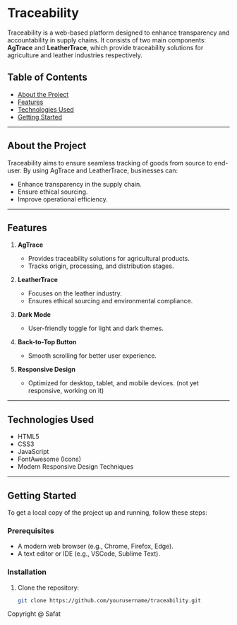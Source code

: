 # Traceability

Traceability is a web-based platform designed to enhance transparency and accountability in supply chains. It consists of two main components: **AgTrace** and **LeatherTrace**, which provide traceability solutions for agriculture and leather industries respectively.

## Table of Contents

- [About the Project](#about-the-project)
- [Features](#features)
- [Technologies Used](#technologies-used)
- [Getting Started](#getting-started)

---

## About the Project

Traceability aims to ensure seamless tracking of goods from source to end-user. By using AgTrace and LeatherTrace, businesses can:
- Enhance transparency in the supply chain.
- Ensure ethical sourcing.
- Improve operational efficiency.

---

## Features

1. **AgTrace**  
   - Provides traceability solutions for agricultural products.  
   - Tracks origin, processing, and distribution stages.  

2. **LeatherTrace**  
   - Focuses on the leather industry.  
   - Ensures ethical sourcing and environmental compliance.

3. **Dark Mode**  
   - User-friendly toggle for light and dark themes.

4. **Back-to-Top Button**  
   - Smooth scrolling for better user experience.

5. **Responsive Design**  
   - Optimized for desktop, tablet, and mobile devices. (not yet responsive, working on it)

---

## Technologies Used

- HTML5  
- CSS3  
- JavaScript  
- FontAwesome (Icons)  
- Modern Responsive Design Techniques  

---

## Getting Started

To get a local copy of the project up and running, follow these steps:

### Prerequisites
- A modern web browser (e.g., Chrome, Firefox, Edge).
- A text editor or IDE (e.g., VSCode, Sublime Text).

### Installation
1. Clone the repository:  
   ```bash
   git clone https://github.com/yourusername/traceability.git

Copyright @ Safat
